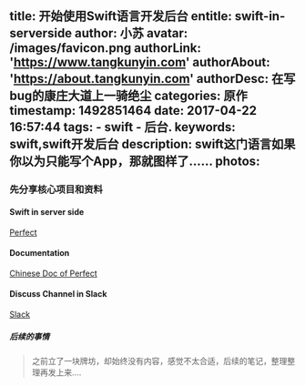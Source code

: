 
title: 开始使用Swift语言开发后台
entitle: swift-in-serverside
author: 小苏
avatar: /images/favicon.png
authorLink: 'https://www.tangkunyin.com'
authorAbout: 'https://about.tangkunyin.com'
authorDesc: 在写bug的康庄大道上一骑绝尘
categories: 原作
timestamp: 1492851464
date: 2017-04-22 16:57:44
tags:
	- swift
	- 后台.
keywords: swift,swift开发后台
description: swift这门语言如果你以为只能写个App，那就图样了......
photos:
---

### 先分享核心项目和资料

#### Swift in server side

[Perfect](https://github.com/PerfectlySoft/Perfect)


#### Documentation

[Chinese Doc of Perfect](http://perfect.org/docs/gettingStarted_zh_CN.html)

#### Discuss Channel in Slack

[Slack](http://www.perfect.ly/)



##### 后续的事情

> 之前立了一块牌坊，却始终没有内容，感觉不太合适，后续的笔记，整理整理再发上来....



